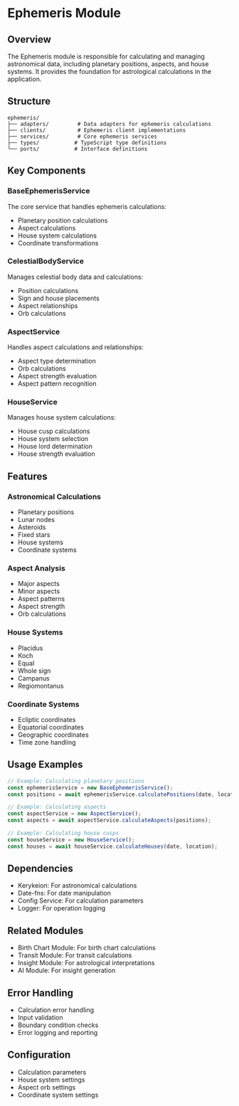 # Ephemeris Module

## Overview
The Ephemeris module is responsible for calculating and managing astronomical data, including planetary positions, aspects, and house systems. It provides the foundation for astrological calculations in the application.

## Structure
```
ephemeris/
├── adapters/         # Data adapters for ephemeris calculations
├── clients/          # Ephemeris client implementations
├── services/         # Core ephemeris services
├── types/           # TypeScript type definitions
└── ports/           # Interface definitions
```

## Key Components

### BaseEphemerisService
The core service that handles ephemeris calculations:
- Planetary position calculations
- Aspect calculations
- House system calculations
- Coordinate transformations

### CelestialBodyService
Manages celestial body data and calculations:
- Position calculations
- Sign and house placements
- Aspect relationships
- Orb calculations

### AspectService
Handles aspect calculations and relationships:
- Aspect type determination
- Orb calculations
- Aspect strength evaluation
- Aspect pattern recognition

### HouseService
Manages house system calculations:
- House cusp calculations
- House system selection
- House lord determination
- House strength evaluation

## Features

### Astronomical Calculations
- Planetary positions
- Lunar nodes
- Asteroids
- Fixed stars
- House systems
- Coordinate systems

### Aspect Analysis
- Major aspects
- Minor aspects
- Aspect patterns
- Aspect strength
- Orb calculations

### House Systems
- Placidus
- Koch
- Equal
- Whole sign
- Campanus
- Regiomontanus

### Coordinate Systems
- Ecliptic coordinates
- Equatorial coordinates
- Geographic coordinates
- Time zone handling

## Usage Examples

```typescript
// Example: Calculating planetary positions
const ephemerisService = new BaseEphemerisService();
const positions = await ephemerisService.calculatePositions(date, location);

// Example: Calculating aspects
const aspectService = new AspectService();
const aspects = await aspectService.calculateAspects(positions);

// Example: Calculating house cusps
const houseService = new HouseService();
const houses = await houseService.calculateHouses(date, location);
```

## Dependencies
- Kerykeion: For astronomical calculations
- Date-fns: For date manipulation
- Config Service: For calculation parameters
- Logger: For operation logging

## Related Modules
- Birth Chart Module: For birth chart calculations
- Transit Module: For transit calculations
- Insight Module: For astrological interpretations
- AI Module: For insight generation

## Error Handling
- Calculation error handling
- Input validation
- Boundary condition checks
- Error logging and reporting

## Configuration
- Calculation parameters
- House system settings
- Aspect orb settings
- Coordinate system settings 